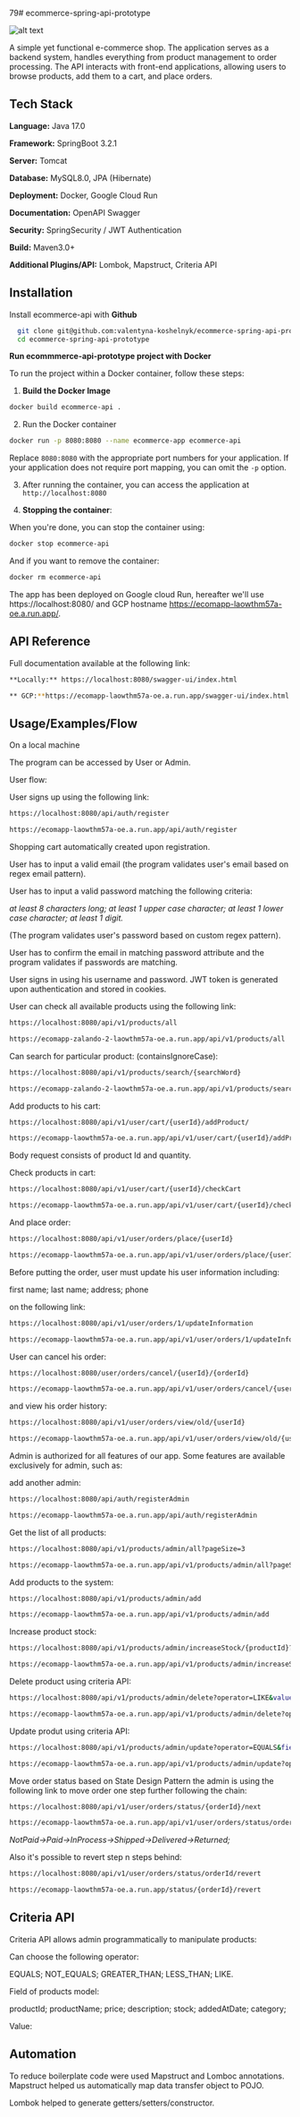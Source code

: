 79# ecommerce-spring-api-prototype

![alt text](https://i.ibb.co/kxdPHRW/DALL-E-2024-01-08-15-48-09-A-modern-and-sleek-logo-for-an-ecommerce-app-The-logo-should-include-a-st.png)

A simple yet functional e-commerce shop. The application serves as a backend system, handles everything from product management to order processing. The API interacts with front-end applications, allowing users to browse products, add them to a cart, and place orders.








## Tech Stack

**Language:** Java 17.0

**Framework:** SpringBoot 3.2.1

**Server:** Tomcat

**Database:** MySQL8.0, JPA (Hibernate)

**Deployment:** Docker, Google Cloud Run

**Documentation:** OpenAPI Swagger

**Security:** SpringSecurity / JWT Authentication

**Build:** Maven3.0+

**Additional Plugins/API:** Lombok, Mapstruct, Criteria API




## Installation

Install ecommerce-api with **Github**

```bash
  git clone git@github.com:valentyna-koshelnyk/ecommerce-spring-api-prototype.git
  cd ecommerce-spring-api-prototype
```

**Run ecommmerce-api-prototype project with Docker**


To run the project within a Docker container, follow these steps:

1. **Build the Docker Image**


```bash
docker build ecommerce-api .
```

2. Run the Docker container

```bash
docker run -p 8080:8080 --name ecommerce-app ecommerce-api
```
Replace `8080:8080` with the appropriate port numbers for your application. If your application does not require port mapping, you can omit the `-p` option.

3.  After running the container, you can access the application at `http://localhost:8080`

4. **Stopping the container**:

 When you're done, you can stop the container using:

```bash
docker stop ecommerce-api
```

 And if you want to remove the container:

```bash
docker rm ecommerce-api
```

The app has been deployed on Google cloud Run, hereafter we'll use https://localhost:8080/ and GCP hostname https://ecomapp-laowthm57a-oe.a.run.app/. 

## API Reference

Full documentation available at the following link:
```bash
**Locally:** https://localhost:8080/swagger-ui/index.html
```
```bash
** GCP:**https://ecomapp-laowthm57a-oe.a.run.app/swagger-ui/index.html
```

## Usage/Examples/Flow

On a local machine 

The program can be accessed by User or Admin. 

User flow:

User signs up using the following link:
```bash
https://localhost:8080/api/auth/register
```
```bash
https://ecomapp-laowthm57a-oe.a.run.app/api/auth/register
```

Shopping cart automatically created upon registration.

User has to input a valid email (the program validates user's email based on regex email pattern).

User has to input a valid password matching the following criteria:

_at least 8 characters long;_
_at least 1 upper case character;_
_at least 1 lower case character;_
_at least 1 digit._

(The program validates user's password based on custom regex pattern).

User has to confirm the email in matching password attribute and the program validates if passwords are matching.

User signs in using his username and password. JWT token is generated upon authentication and stored in cookies. 

User can check all available products using the following link: 
```bash
https://localhost:8080/api/v1/products/all
```
```bash
https://ecomapp-zalando-2-laowthm57a-oe.a.run.app/api/v1/products/all
```
Can search for particular product:
(containsIgnoreCase):
```bash
https://localhost:8080/api/v1/products/search/{searchWord}
```
```bash
https://ecomapp-zalando-2-laowthm57a-oe.a.run.app/api/v1/products/search/{searchWord}
```

Add products to his cart:
```bash
https://localhost:8080/api/v1/user/cart/{userId}/addProduct/
```
```bash
https://ecomapp-laowthm57a-oe.a.run.app/api/v1/user/cart/{userId}/addProduct/
```
Body request consists of 
product Id and quantity.

Check products in cart: 
```bash
https://localhost:8080/api/v1/user/cart/{userId}/checkCart
```
```bash
https://ecomapp-laowthm57a-oe.a.run.app/api/v1/user/cart/{userId}/checkCart
```

And place order:
```bash
https://localhost:8080/api/v1/user/orders/place/{userId}
```
```bash
https://ecomapp-laowthm57a-oe.a.run.app/api/v1/user/orders/place/{userId}
```

Before putting the order, user must update his user information
including:

first name;
last name;
address;
phone 

on the following link: 
```bash
https://localhost:8080/api/v1/user/orders/1/updateInformation
```
```bash
https://ecomapp-laowthm57a-oe.a.run.app/api/v1/user/orders/1/updateInformation
```

User can cancel his order:

```bash
https://localhost:8080/user/orders/cancel/{userId}/{orderId}
```
```bash
https://ecomapp-laowthm57a-oe.a.run.app/api/v1/user/orders/cancel/{userId}/{orderId}
```

and view his order history:
```bash
https://localhost:8080/api/v1/user/orders/view/old/{userId}
```
```bash
https://ecomapp-laowthm57a-oe.a.run.app/api/v1/user/orders/view/old/{userId}
```
Admin is authorized for all features of our app. Some features are available exclusively for admin, such as:

add another admin:
```bash
https://localhost:8080/api/auth/registerAdmin
```
```bash
https://ecomapp-laowthm57a-oe.a.run.app/api/auth/registerAdmin
```
Get the list of all products:
```bash
https://localhost:8080/api/v1/products/admin/all?pageSize=3
```
```bash
https://ecomapp-laowthm57a-oe.a.run.app/api/v1/products/admin/all?pageSize=3
```
Add products to the system:
```bash
https://localhost:8080/api/v1/products/admin/add
```
```bash
https://ecomapp-laowthm57a-oe.a.run.app/api/v1/products/admin/add
```

Increase product stock:
```bash
https://localhost:8080/api/v1/products/admin/increaseStock/{productId}?quantity=quantity
```
```bash
https://ecomapp-laowthm57a-oe.a.run.app/api/v1/products/admin/increaseStock/{productId}?quantity=quantity
```
Delete product using criteria API:
```bash
https://localhost:8080/api/v1/products/admin/delete?operator=LIKE&value=jacket&field=productName
```
```bash
https://ecomapp-laowthm57a-oe.a.run.app/api/v1/products/admin/delete?operator=LIKE&value=jacket&field=productName
```
Update produt using criteria API:
```bash
https://localhost:8080/api/v1/products/admin/update?operator=EQUALS&field=fieldName&value=
```
```bash
https://ecomapp-laowthm57a-oe.a.run.app/api/v1/products/admin/update?operator=EQUALS&field=fieldName&value=
```

Move order status based on State Design Pattern the admin is using the following link to move order one step further following the chain:
```bash
https://localhost:8080/api/v1/user/orders/status/{orderId}/next
```

```bash
https://ecomapp-laowthm57a-oe.a.run.app/api/v1/user/orders/status/orderId/next
```
_NotPaid->Paid->InProcess->Shipped->Delivered->Returned;_

Also it's possible to revert step n steps behind:
```bash
https://localhost:8080/api/v1/user/orders/status/orderId/revert
```
```bash
https://ecomapp-laowthm57a-oe.a.run.app/status/{orderId}/revert
```





## Criteria API

Criteria API allows admin programmatically to manipulate products:

Can choose the following operator:

EQUALS;
NOT_EQUALS;
GREATER_THAN;
LESS_THAN;
LIKE.

Field of products model:

productId;
productName;
price;
description;
stock;
addedAtDate;
category;

Value:

## Automation

To reduce boilerplate code were used Mapstruct and Lomboc annotations.
Mapstruct helped us automatically map data transfer object to POJO.

Lombok helped to generate getters/setters/constructor.
